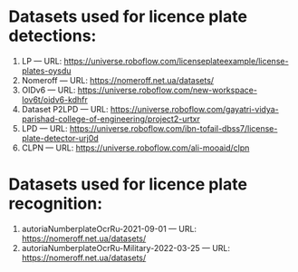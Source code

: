 # Datasets used for licence plate detections:

1. LP — URL: https://universe.roboflow.com/licenseplateexample/license-plates-oysdu
2. Nomeroff — URL: https://nomeroff.net.ua/datasets/
3. OIDv6 — URL: https://universe.roboflow.com/new-workspace-lov6t/oidv6-kdhfr
4. Dataset P2LPD — URL: https://universe.roboflow.com/gayatri-vidya-parishad-college-of-engineering/project2-urtxr
5. LPD — URL: https://universe.roboflow.com/ibn-tofail-dbss7/license-plate-detector-urj0d
6. CLPN — URL: https://universe.roboflow.com/ali-mooaid/clpn

# Datasets used for licence plate recognition:

1. autoriaNumberplateOcrRu-2021-09-01 — URL: https://nomeroff.net.ua/datasets/
2. autoriaNumberplateOcrRu-Military-2022-03-25 — URL: https://nomeroff.net.ua/datasets/